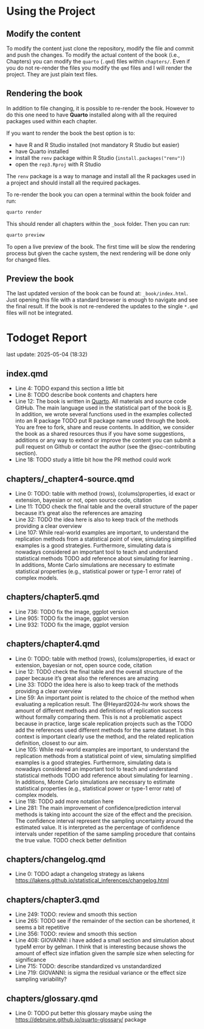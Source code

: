 
<!-- README.md is generated from README.Rmd. Please edit that file -->

# Using the Project

## Modify the content

To modify the content just clone the repository, modify the file and
commit and push the changes. To modify the actual content of the book
(i.e., Chapters) you can modify the `quarto` (`.qmd`) files within
`chapters/`. Even if you do not re-render the files you modify the `qmd`
files and I will render the project. They are just plain text files.

## Rendering the book

In addition to file changing, it is possible to re-render the book.
However to do this one need to have **Quarto** installed along with all
the required packages used within each chapter.

If you want to render the book the best option is to:

- have R and R Studio installed (not mandatory R Studio but easier)
- have Quarto installed
- install the `renv` package within R Studio
  (`install.packages("renv")`)
- open the `rep3.Rproj` with R Studio

The `renv` package is a way to manage and install all the R packages
used in a project and should install all the required packages.

To re-render the book you can open a terminal within the book folder and
run:

``` bash
quarto render
```

This should render all chapters within the `_book` folder. Then you can
run:

``` bash
quarto preview
```

To open a live preview of the book. The first time will be slow the
rendering process but given the cache system, the next rendering will be
done only for changed files.

## Preview the book

The last updated version of the book can be found at:
`_book/index.html`. Just opening this file with a standard browser is
enough to navigate and see the final result. If the book is not
re-rendered the updates to the single `*.qmd` files will not be
integrated.

# Todoget Report

last update: 2025-05-04 (18:32)

## index.qmd

- Line 4: TODO expand this section a little bit
- Line 8: TODO describe book contents and chapters here
- Line 12: The book is written in [Quarto](https://quarto.org/). All
  materials and source code GitHub. The main language used in the
  statistical part of the book is [R](https://www.r-project.org/). In
  addition, we wrote several functions used in the examples collected
  into an R package TODO put R package name used through the book. You
  are free to fork, share and reuse contents. In addition, we consider
  the book as a shared resources thus if you have some suggestions,
  additions or any way to extend or improve the content you can submit a
  pull request on Github or contact the author (see the
  @sec-contributing section).
- Line 18: TODO study a little bit how the PR method could work

## chapters/\_chapter4-source.qmd

- Line 0: TODO: table with method (rows), (colums)properties, id exact
  or extension, bayesian or not, open source code, citation
- Line 11: TODO check the final table and the overall structure of the
  paper because it’s great also the references are amazing
- Line 32: TODO the idea here is also to keep track of the methods
  providing a clear overview
- Line 107: While real-world examples are important, to understand the
  replication methods from a statistical point of view, simulating
  simplified examples is a good strategies. Furthermore, simulating data
  is nowadays considered an important tool to teach and understand
  statistical methods TODO add reference about simulating for learning .
  In additions, Monte Carlo simulations are necessary to estimate
  statistical properties (e.g., statistical power or type-1 error rate)
  of complex models.

## chapters/chapter5.qmd

- Line 736: TODO fix the image, ggplot version
- Line 905: TODO fix the image, ggplot version
- Line 932: TODO fix the image, ggplot version

## chapters/chapter4.qmd

- Line 0: TODO: table with method (rows), (colums)properties, id exact
  or extension, bayesian or not, open source code, citation
- Line 12: TODO check the final table and the overall structure of the
  paper because it’s great also the references are amazing
- Line 33: TODO the idea here is also to keep track of the methods
  providing a clear overview
- Line 59: An important point is related to the choice of the method
  when evaluating a replication result. The @Heyard2024-hv work shows
  the amount of different methods and definitions of replication success
  without formally comparing them. This is not a problematic aspect
  because in practice, large scale replication projects such as the TODO
  add the references used different methods for the same dataset. In
  this context is important clearly use the method, and the related
  replication definition, closest to our aim.
- Line 105: While real-world examples are important, to understand the
  replication methods from a statistical point of view, simulating
  simplified examples is a good strategies. Furthermore, simulating data
  is nowadays considered an important tool to teach and understand
  statistical methods TODO add reference about simulating for learning .
  In additions, Monte Carlo simulations are necessary to estimate
  statistical properties (e.g., statistical power or type-1 error rate)
  of complex models.
- Line 118: TODO add more notation here
- Line 281: The main improvement of confidence/prediction interval
  methods is taking into account the size of the effect and the
  precision. The confidence interval represent the sampling uncertainty
  around the estimated value. It is interpreted as the percentage of
  confidence intervals under repetition of the same sampling procedure
  that contains the true value. TODO check better definition

## chapters/changelog.qmd

- Line 0: TODO adapt a changelog strategy as lakens
  <https://lakens.github.io/statistical_inferences/changelog.html>

## chapters/chapter3.qmd

- Line 249: TODO: review and smooth this section
- Line 265: TODO see if the remainder of the section can be shortened,
  it seems a bit repetitive
- Line 356: TODO: review and smooth this section
- Line 408: GIOVANNI: i have added a small section and simulation about
  typeM error by gelman. I think that is interesting because shows the
  amount of effect size inflation given the sample size when selecting
  for significance
- Line 715: TODO: describe standardized vs unstandardized
- Line 719: GIOVANNI: is sigma the residual variance or the effect size
  sampling variability?

## chapters/glossary.qmd

- Line 0: TODO put better this glossary maybe using the
  <https://debruine.github.io/quarto-glossary/> package
